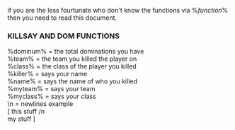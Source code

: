 if you are the less fourtunate who don't know the functions via %_function_% then you need to read this document.

### KILLSAY AND DOM FUNCTIONS 
%dominum% = the total dominations you have <br>
%team% = the team you killed the player on <br>
%class% = the class of the player you killed <br>
%killer% = says your name <br>
%name% = says the name of who you killed <br>
%myteam% = says your team <br>
%myclass% = says your class <br>
\n = newlines example<br> [ this stuff  /n<br> my stuff ]
